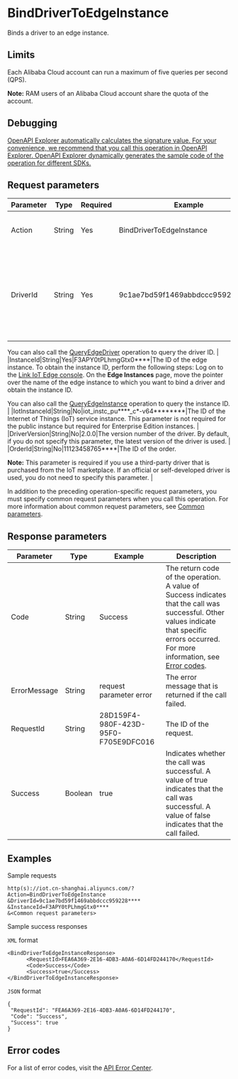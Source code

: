 # BindDriverToEdgeInstance

Binds a driver to an edge instance.

## Limits

Each Alibaba Cloud account can run a maximum of five queries per second \(QPS\).

**Note:** RAM users of an Alibaba Cloud account share the quota of the account.

## Debugging

[OpenAPI Explorer automatically calculates the signature value. For your convenience, we recommend that you call this operation in OpenAPI Explorer. OpenAPI Explorer dynamically generates the sample code of the operation for different SDKs.](https://api.aliyun.com/#product=Iot&api=BindDriverToEdgeInstance&type=RPC&version=2018-01-20)

## Request parameters

|Parameter|Type|Required|Example|Description|
|---------|----|--------|-------|-----------|
|Action|String|Yes|BindDriverToEdgeInstance|The operation that you want to perform. Set the value to BindDriverToEdgeInstance. |
|DriverId|String|Yes|9c1ae7bd59f1469abbdccc959228\*\*\*\*|The ID of the driver. To obtain the driver ID, perform the following steps: Log on to the [Link IoT Edge console](https://iot.console.aliyun.com/le/instance/list). On the **Drivers** page, move the pointer over the name of the driver that you want to bind and obtain the driver ID.

 You can also call the [QueryEdgeDriver](~~155776~~) operation to query the driver ID. |
|InstanceId|String|Yes|F3APY0tPLhmgGtx0\*\*\*\*|The ID of the edge instance. To obtain the instance ID, perform the following steps: Log on to the [Link IoT Edge console](https://iot.console.aliyun.com/le/instance/list). On the **Edge Instances** page, move the pointer over the name of the edge instance to which you want to bind a driver and obtain the instance ID.

 You can also call the [QueryEdgeInstance](~~135214~~) operation to query the instance ID. |
|IotInstanceId|String|No|iot\_instc\_pu\*\*\*\*\_c\*-v64\*\*\*\*\*\*\*\*|The ID of the Internet of Things \(IoT\) service instance. This parameter is not required for the public instance but required for Enterprise Edition instances. |
|DriverVersion|String|No|2.0.0|The version number of the driver. By default, if you do not specify this parameter, the latest version of the driver is used. |
|OrderId|String|No|11123458765\*\*\*\*|The ID of the order.

 **Note:** This parameter is required if you use a third-party driver that is purchased from the IoT marketplace. If an official or self-developed driver is used, you do not need to specify this parameter. |

In addition to the preceding operation-specific request parameters, you must specify common request parameters when you call this operation. For more information about common request parameters, see [Common parameters](~~30561~~).

## Response parameters

|Parameter|Type|Example|Description|
|---------|----|-------|-----------|
|Code|String|Success|The return code of the operation. A value of Success indicates that the call was successful. Other values indicate that specific errors occurred. For more information, see [Error codes](~~135200~~). |
|ErrorMessage|String|request parameter error|The error message that is returned if the call failed. |
|RequestId|String|28D159F4-980F-423D-95F0-F705E9DFC016|The ID of the request. |
|Success|Boolean|true|Indicates whether the call was successful. A value of true indicates that the call was successful. A value of false indicates that the call failed. |

## Examples

Sample requests

```
http(s)://iot.cn-shanghai.aliyuncs.com/? Action=BindDriverToEdgeInstance
&DriverId=9c1ae7bd59f1469abbdccc959228****
&InstanceId=F3APY0tPLhmgGtx0****
&<Common request parameters>
```

Sample success responses

`XML` format

```
<BindDriverToEdgeInstanceResponse>
      <RequestId>FEA6A369-2E16-4DB3-A0A6-6D14FD244170</RequestId>
      <Code>Success</Code>
      <Success>true</Success>
</BindDriverToEdgeInstanceResponse>
```

`JSON` format

```
{
 "RequestId": "FEA6A369-2E16-4DB3-A0A6-6D14FD244170",
 "Code": "Success",
 "Success": true
}
```

## Error codes

For a list of error codes, visit the [API Error Center](https://error-center.alibabacloud.com/status/product/Iot).

